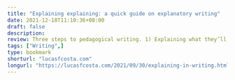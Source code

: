 ```yaml
---
title: "Explaining explaining: a quick guide on explanatory writing"
date: 2021-12-18T11:10:36+08:00
draft: false
description:
review: Three steps to pedagogical writing. 1) Explaining what they’ll explain and how they’ll explain it. 2) Explaining it 3) Summarising what they’ve just explained.
tags: ["Writing",]
type: bookmark
shorturl: "lucasfcosta.com"
longurl: "https://lucasfcosta.com/2021/09/30/explaining-in-writing.html"
---
```

